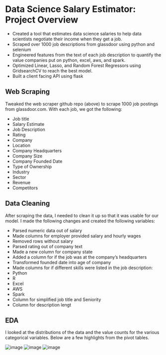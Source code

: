 # Data Science Salary Estimator: Project Overview 
* Created a tool that estimates data science salaries to help data scientists negotiate their income when they get a job.
* Scraped over 1000 job descriptions from glassdoor using python and selenium
* Engineered features from the text of each job description to quantify the value companies put on python, excel, aws, and spark. 
* Optimized Linear, Lasso, and Random Forest Regressors using GridsearchCV to reach the best model. 
* Built a client facing API using flask 

## Web Scraping
Tweaked the web scraper github repo (above) to scrape 1000 job postings from glassdoor.com. With each job, we got the following:
*	Job title
*	Salary Estimate
*	Job Description
*	Rating
*	Company 
*	Location
*	Company Headquarters 
*	Company Size
*	Company Founded Date
*	Type of Ownership 
*	Industry
*	Sector
*	Revenue
*	Competitors 

## Data Cleaning
After scraping the data, I needed to clean it up so that it was usable for our model. I made the following changes and created the following variables:

*	Parsed numeric data out of salary 
*	Made columns for employer provided salary and hourly wages 
*	Removed rows without salary 
*	Parsed rating out of company text 
*	Made a new column for company state 
*	Added a column for if the job was at the company’s headquarters 
*	Transformed founded date into age of company 
*	Made columns for if different skills were listed in the job description:
* Python  
* R  
* Excel  
* AWS  
* Spark 
* Column for simplified job title and Seniority 
* Column for description lengt

## EDA
I looked at the distributions of the data and the value counts for the various categorical variables. Below are a few highlights from the pivot tables.

![image](https://user-images.githubusercontent.com/64821137/195982445-dbdbba4c-07e1-4978-9600-f749d6045d7c.png)
![image](https://user-images.githubusercontent.com/64821137/195982408-9d62c910-eb0e-4fcc-91bb-7304f8a962ea.png)
![image](https://user-images.githubusercontent.com/64821137/195982461-f053727e-dc2b-41b7-a121-1016cd7083d8.png)

